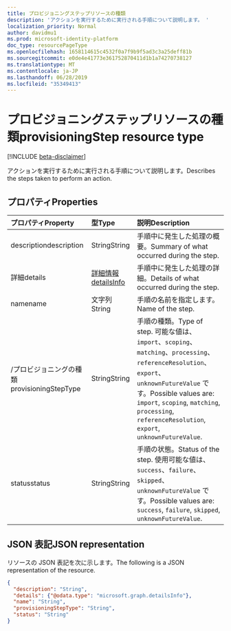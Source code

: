 ```yaml
---
title: プロビジョニングステップリソースの種類
description: 'アクションを実行するために実行される手順について説明します。 '
localization_priority: Normal
author: davidmu1
ms.prod: microsoft-identity-platform
doc_type: resourcePageType
ms.openlocfilehash: 1658114615c4532f0a7f9b9f5ad3c3a25deff81b
ms.sourcegitcommit: e0de4e41773e361752870411d1b1a74270738127
ms.translationtype: MT
ms.contentlocale: ja-JP
ms.lasthandoff: 06/28/2019
ms.locfileid: "35349413"
---
```

# <a name="provisioningstep-resource-type"></a><span data-ttu-id="d0878-103">プロビジョニングステップリソースの種類</span><span class="sxs-lookup"><span data-stu-id="d0878-103">provisioningStep resource type</span></span>

[!INCLUDE [beta-disclaimer](../../includes/beta-disclaimer.md)]

<span data-ttu-id="d0878-104">アクションを実行するために実行される手順について説明します。</span><span class="sxs-lookup"><span data-stu-id="d0878-104">Describes the steps taken to perform an action.</span></span>

## <a name="properties"></a><span data-ttu-id="d0878-105">プロパティ</span><span class="sxs-lookup"><span data-stu-id="d0878-105">Properties</span></span>

| <span data-ttu-id="d0878-106">プロパティ</span><span class="sxs-lookup"><span data-stu-id="d0878-106">Property</span></span>     | <span data-ttu-id="d0878-107">型</span><span class="sxs-lookup"><span data-stu-id="d0878-107">Type</span></span>        | <span data-ttu-id="d0878-108">説明</span><span class="sxs-lookup"><span data-stu-id="d0878-108">Description</span></span> |
|:-------------|:------------|:------------|
|<span data-ttu-id="d0878-109">description</span><span class="sxs-lookup"><span data-stu-id="d0878-109">description</span></span>|<span data-ttu-id="d0878-110">String</span><span class="sxs-lookup"><span data-stu-id="d0878-110">String</span></span>|<span data-ttu-id="d0878-111">手順中に発生した処理の概要。</span><span class="sxs-lookup"><span data-stu-id="d0878-111">Summary of what occurred during the step.</span></span>|
|<span data-ttu-id="d0878-112">詳細</span><span class="sxs-lookup"><span data-stu-id="d0878-112">details</span></span>|[<span data-ttu-id="d0878-113">詳細情報</span><span class="sxs-lookup"><span data-stu-id="d0878-113">detailsInfo</span></span>](detailsinfo.md)|<span data-ttu-id="d0878-114">手順中に発生した処理の詳細。</span><span class="sxs-lookup"><span data-stu-id="d0878-114">Details of what occurred during the step.</span></span>|
|<span data-ttu-id="d0878-115">name</span><span class="sxs-lookup"><span data-stu-id="d0878-115">name</span></span>|<span data-ttu-id="d0878-116">文字列</span><span class="sxs-lookup"><span data-stu-id="d0878-116">String</span></span>|<span data-ttu-id="d0878-117">手順の名前を指定します。</span><span class="sxs-lookup"><span data-stu-id="d0878-117">Name of the step.</span></span>|
|<span data-ttu-id="d0878-118">/プロビジョニングの種類</span><span class="sxs-lookup"><span data-stu-id="d0878-118">provisioningStepType</span></span>|<span data-ttu-id="d0878-119">String</span><span class="sxs-lookup"><span data-stu-id="d0878-119">String</span></span>| <span data-ttu-id="d0878-120">手順の種類。</span><span class="sxs-lookup"><span data-stu-id="d0878-120">Type of step.</span></span> <span data-ttu-id="d0878-121">可能な値は、`import`、`scoping`、`matching`、`processing`、`referenceResolution`、`export`、`unknownFutureValue` です。</span><span class="sxs-lookup"><span data-stu-id="d0878-121">Possible values are: `import`, `scoping`, `matching`, `processing`, `referenceResolution`, `export`, `unknownFutureValue`.</span></span>|
|<span data-ttu-id="d0878-122">status</span><span class="sxs-lookup"><span data-stu-id="d0878-122">status</span></span>|<span data-ttu-id="d0878-123">String</span><span class="sxs-lookup"><span data-stu-id="d0878-123">String</span></span>| <span data-ttu-id="d0878-124">手順の状態。</span><span class="sxs-lookup"><span data-stu-id="d0878-124">Status of the step.</span></span> <span data-ttu-id="d0878-125">使用可能な値は、`success`、`failure`、`skipped`、`unknownFutureValue` です。</span><span class="sxs-lookup"><span data-stu-id="d0878-125">Possible values are: `success`, `failure`, `skipped`, `unknownFutureValue`.</span></span>|

## <a name="json-representation"></a><span data-ttu-id="d0878-126">JSON 表記</span><span class="sxs-lookup"><span data-stu-id="d0878-126">JSON representation</span></span>

<span data-ttu-id="d0878-127">リソースの JSON 表記を次に示します。</span><span class="sxs-lookup"><span data-stu-id="d0878-127">The following is a JSON representation of the resource.</span></span>

<!-- {
  "blockType": "resource",
  "optionalProperties": [

  ],
  "@odata.type": "microsoft.graph.provisioningStep",
  "baseType": null
}-->

```json
{
  "description": "String",
  "details": {"@odata.type": "microsoft.graph.detailsInfo"},
  "name": "String",
  "provisioningStepType": "String",
  "status": "String"
}
```

<!-- uuid: 16cd6b66-4b1a-43a1-adaf-3a886856ed98
2019-02-04 14:57:30 UTC -->
<!-- {
  "type": "#page.annotation",
  "description": "provisioningStep resource",
  "keywords": "",
  "section": "documentation",
  "tocPath": ""
}-->
